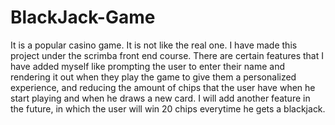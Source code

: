 # BlackJack-Game
It is a popular casino game. It is not like the real one. I have made this project under the scrimba front end course. There are certain features that I have added myself like prompting the user to enter their name and rendering it out when they play the game to give them a personalized experience, and reducing the amount of chips that the user have when he start playing and when he draws a new card.
I will add another feature in the future, in which the user will win 20 chips everytime he gets a blackjack.
